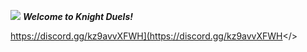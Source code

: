 ![]([https://cdn.discordapp.com/attachments/1109506734470467707/1132423823480868975/Welcome_to_Knight_Duels21.png](https://cdn.discordapp.com/attachments/912886635438420021/1237983702999367690/image.png?))
*****Welcome to Knight Duels!*****


<a id="Click here to join our discord!">https://discord.gg/kz9avvXFWH](https://discord.gg/kz9avvXFWH</>                                                                              
